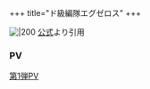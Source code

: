+++
title="ド級編隊エグゼロス"
+++

![|200](https://encrypted-tbn0.gstatic.com/images?q=tbn:ANd9GcTL_6Ns7xZq-tpO_Beq4Ez7yCZiOLe3amNnAQ&s)
[公式](https://www.google.com/url?sa=i&url=https%3A%2F%2Fhxeros.com%2F&psig=AOvVaw2EQVbpZMIEGArSdHNp1ebN&ust=1720688922738000&source=images&cd=vfe&opi=89978449&ved=0CBEQjRxqFwoTCPjop_WPnIcDFQAAAAAdAAAAABAE)より引用  

### PV
[第1弾PV](https://www.youtube.com/watch?v=CTa9na5BDw4)

